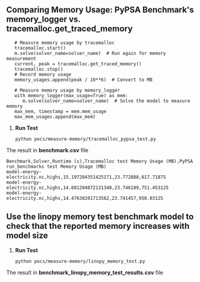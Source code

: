 ## Comparing Memory Usage: PyPSA Benchmark's memory_logger vs. tracemalloc.get_traced_memory
```
   # Measure memory usage by tracemalloc
   tracemalloc.start()
   m.solve(solver_name=solver_name)  # Run again for memory measurement
   current, peak = tracemalloc.get_traced_memory()
   tracemalloc.stop()
   # Record memory usage
   memory_usages.append(peak / 10**6)  # Convert to MB

   # Measure memory usage by memory_logger
   with memory_logger(max_usage=True) as mem:
      m.solve(solver_name=solver_name)  # Solve the model to measure memory
   max_mem, timestamp = mem.mem_usage
   max_mem_usages.append(max_mem)
```

1. **Run Test**
   ```shell
   python pocs/measure-memory/tracemalloc_pypsa_test.py
   ```

The result in **benchmark.csv** file
```
Benchmark,Solver,Runtime (s),Tracemalloc test Memory Usage (MB),PyPSA run_benchmarks test Memory Usage (MB)
model-energy-electricity.nc,highs,15.197204351425171,23.772888,617.71875
model-energy-electricity.nc,highs,14.601204872131348,23.746189,751.453125
model-energy-electricity.nc,highs,14.47638201713562,23.741457,958.03125
```

## Use the linopy memory test benchmark model to check that the reported memory increases with model size
1. **Run Test**
   ```shell
   python pocs/measure-memory/linopy_memory_test.py
   ```

The result in **benchmark_linopy_memory_test_results.csv** file

